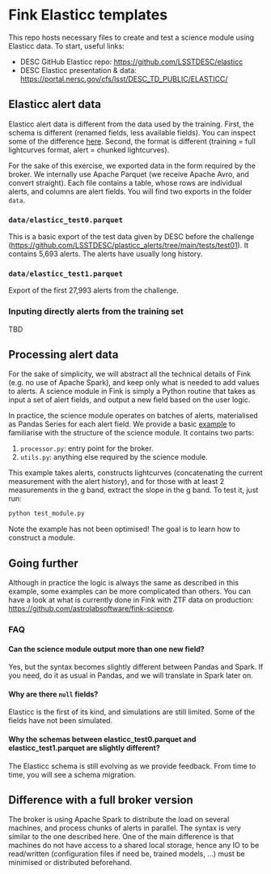 # Fink Elasticc templates

This repo hosts necessary files to create and test a science module using Elasticc data. To start, useful links:

- DESC GitHub Elasticc repo: https://github.com/LSSTDESC/elasticc
- DESC Elasticc presentation & data: https://portal.nersc.gov/cfs/lsst/DESC_TD_PUBLIC/ELASTICC/

## Elasticc alert data

Elasticc alert data is different from the data used by the training. First, the schema is different (renamed fields, less available fields). You can inspect some of the difference [here](https://portal.nersc.gov/cfs/lsst/DESC_TD_PUBLIC/ELASTICC/TRAINING_SAMPLES/A_FORMAT.TXT). Second, the format is different (training = full lightcurves format, alert = chunked lightcurves).

For the sake of this exercise, we exported data in the form required by the broker. We internally use Apache Parquet (we receive Apache Avro, and convert straight). Each file contains a table, whose rows are individual alerts, and columns are alert fields. You will find two exports in the folder `data`.

### `data/elasticc_test0.parquet`

This is a basic export of the test data given by DESC before the challenge (https://github.com/LSSTDESC/plasticc_alerts/tree/main/tests/test01). It contains 5,693 alerts. The alerts have usually long history.

### `data/elasticc_test1.parquet`

Export of the first 27,993 alerts from the challenge.

### Inputing directly alerts from the training set

TBD

## Processing alert data

For the sake of simplicity, we will abstract all the technical details of Fink (e.g. no use of Apache Spark), and keep only what is needed to add values to alerts. A science module in Fink is simply a Python routine that takes as input a set of alert fields, and output a new field based on the user logic.

In practice, the science module operates on batches of alerts, materialised as Pandas Series for each alert field. We provide a basic [example](mymodule) to familiarise with the structure of the science module. It contains two parts:
1. `processor.py`: entry point for the broker.
2. `utils.py`: anything else required by the science module.

This example takes alerts, constructs lightcurves (concatenating the current measurement with the alert history), and for those with at least 2 measurements in the g band, extract the slope in the g band. To test it, just run:

```python
python test_module.py
```

Note the example has not been optimised! The goal is to learn how to construct a module.

## Going further

Although in practice the logic is always the same as described in this example, some examples can be more complicated than others. You can have a look at what is currently done in Fink with ZTF data on production: https://github.com/astrolabsoftware/fink-science.

### FAQ

#### Can the science module output more than one new field?

Yes, but the syntax becomes slightly different between Pandas and Spark. If you need, do it as usual in Pandas, and we will translate in Spark later on.

#### Why are there `null` fields?

Elasticc is the first of its kind, and simulations are still limited. Some of the fields have not been simulated.

#### Why the schemas between elasticc_test0.parquet and elasticc_test1.parquet are slightly different?

The Elasticc schema is still evolving as we provide feedback. From time to time, you will see a schema migration.

## Difference with a full broker version

The broker is using Apache Spark to distribute the load on several machines, and process chunks of alerts in parallel. The syntax is very similar to the one described here. One of the main difference is that machines do not have access to a shared local storage, hence any IO to be read/written (configuration files if need be, trained models, ...) must be minimised or distributed beforehand.
